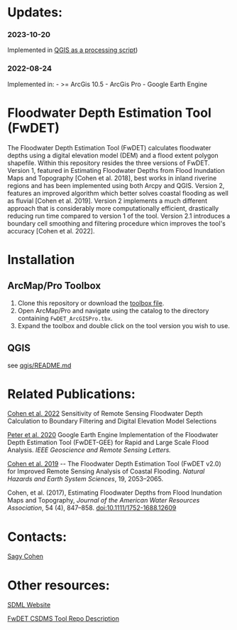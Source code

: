 # Updates:
### 2023-10-20
Implemented in [QGIS as a processing script](qgis/README.md))

### 2022-08-24
Implemented in:
	- >= ArcGis 10.5
	- ArcGis Pro
	- Google Earth Engine
    

# Floodwater Depth Estimation Tool (FwDET)
The Floodwater Depth Estimation Tool (FwDET) calculates floodwater
depths using a digital elevation model (DEM) and a flood extent
polygon shapefile. Within this repository resides the three versions of
FwDET. Version 1, featured in Estimating Floodwater Depths from Flood
Inundation Maps and Topography [Cohen et al. 2018], best works in
inland riverine regions and has been implemented using both Arcpy and
QGIS. Version 2, features an improved algorithm which better solves
coastal flooding as well as fluvial [Cohen et al. 2019]. Version 2 implements a much
different approach that is considerably more computationally
efficient, drastically reducing run time compared to version 1 of the
tool. Version 2.1 introduces a boundary cell smoothing and filtering procedure whicn
improves the tool's accuracy [Cohen et al. 2022].

# Installation

## ArcMap/Pro Toolbox
1. Clone this repository or download the 
[toolbox file](fwdet/FwDET.tbx).
2. Open ArcMap/Pro and navigate using the catalog to the directory
   containing `FwDET_ArcGISPro.tbx`.
3. Expand the toolbox and double click on the tool version you wish to
   use.
   
## QGIS
see [qgis/README.md](qgis/README.md)


# Related Publications:
[Cohen et al. 2022](https://doi.org/10.3390/rs14215313)  Sensitivity of Remote Sensing Floodwater Depth Calculation to Boundary Filtering and Digital Elevation Model Selections

[Peter et al. 2020](https://doi.org/10.1109/LGRS.2020.3031190) Google Earth Engine 
Implementation of the Floodwater Depth Estimation Tool (FwDET-GEE) for Rapid and Large Scale Flood Analysis. 
_IEEE Geoscience and Remote Sensing Letters._

[Cohen et al. 2019](https://doi.org/10.5194/nhess-2019-78) -- The
Floodwater Depth Estimation Tool (FwDET v2.0) for Improved Remote
Sensing Analysis of Coastal Flooding. _Natural Hazards and Earth System Sciences_, 19, 2053–2065. 

Cohen, et al. (2017), Estimating Floodwater Depths from Flood
Inundation Maps and Topography, _Journal of the American Water
Resources Association_, 54 (4), 847–858.
[doi:10.1111/1752-1688.12609](https://doi.org/10.1111/1752-1688.12609)

# Contacts:
[Sagy Cohen](mailto:sagy.cohen@ua.edu)

# Other resources:

[SDML Website](https://sdml.ua.edu)

[FwDET CSDMS Tool Repo Description](https://csdms.colorado.edu/wiki/Model:FwDET)

